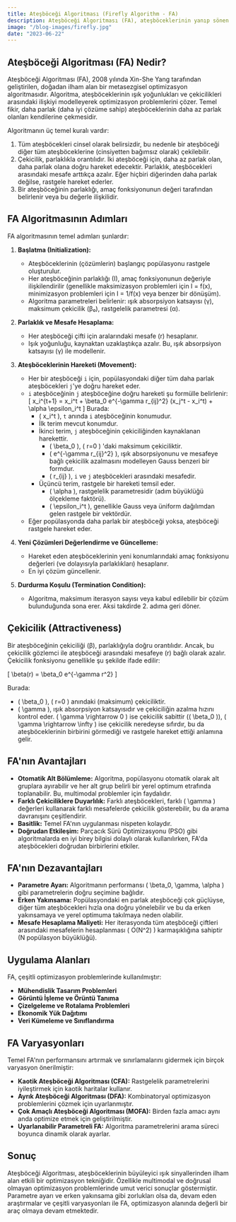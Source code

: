 ```yaml
---
title: Ateşböceği Algoritması (Firefly Algorithm - FA)
description: Ateşböceği Algoritması (FA), ateşböceklerinin yanıp sönen ışıklarını kullanarak birbirlerini çekme davranışlarından esinlenerek geliştirilmiş bir metasezgisel optimizasyon algoritmasıdır.
image: "/blog-images/firefly.jpg"
date: "2023-06-22"
---
```


## Ateşböceği Algoritması (FA) Nedir?

Ateşböceği Algoritması (FA), 2008 yılında Xin-She Yang tarafından geliştirilen, doğadan ilham alan bir metasezgisel optimizasyon algoritmasıdır. Algoritma, ateşböceklerinin ışık yoğunlukları ve çekicilikleri arasındaki ilişkiyi modelleyerek optimizasyon problemlerini çözer. Temel fikir, daha parlak (daha iyi çözüme sahip) ateşböceklerinin daha az parlak olanları kendilerine çekmesidir.

Algoritmanın üç temel kuralı vardır:

1.  Tüm ateşböcekleri cinsel olarak belirsizdir, bu nedenle bir ateşböceği diğer tüm ateşböceklerine (cinsiyetten bağımsız olarak) çekilebilir.
2.  Çekicilik, parlaklıkla orantılıdır. İki ateşböceği için, daha az parlak olan, daha parlak olana doğru hareket edecektir. Parlaklık, ateşböcekleri arasındaki mesafe arttıkça azalır. Eğer hiçbiri diğerinden daha parlak değilse, rastgele hareket ederler.
3.  Bir ateşböceğinin parlaklığı, amaç fonksiyonunun değeri tarafından belirlenir veya bu değerle ilişkilidir.

## FA Algoritmasının Adımları

FA algoritmasının temel adımları şunlardır:

1.  **Başlatma (Initialization):**
    *   Ateşböceklerinin (çözümlerin) başlangıç popülasyonu rastgele oluşturulur.
    *   Her ateşböceğinin parlaklığı (I), amaç fonksiyonunun değeriyle ilişkilendirilir (genellikle maksimizasyon problemleri için I = f(x), minimizasyon problemleri için I = 1/f(x) veya benzer bir dönüşüm).
    *   Algoritma parametreleri belirlenir: ışık absorpsiyon katsayısı (γ), maksimum çekicilik (β₀), rastgelelik parametresi (α).

2.  **Parlaklık ve Mesafe Hesaplama:**
    *   Her ateşböceği çifti için aralarındaki mesafe (r) hesaplanır.
    *   Işık yoğunluğu, kaynaktan uzaklaştıkça azalır. Bu, ışık absorpsiyon katsayısı (γ) ile modellenir.

3.  **Ateşböceklerinin Hareketi (Movement):**
    *   Her bir ateşböceği `i` için, popülasyondaki diğer tüm daha parlak ateşböcekleri `j`'ye doğru hareket eder.
    *   `i` ateşböceğinin `j` ateşböceğine doğru hareketi şu formülle belirlenir:
        \[ x_i^{t+1} = x_i^t + \beta_0 e^{-\gamma r_{ij}^2} (x_j^t - x_i^t) + \alpha \epsilon_i^t \]
        Burada:
        *   \( x_i^t \), `t` anında `i` ateşböceğinin konumudur.
        *   İlk terim mevcut konumdur.
        *   İkinci terim, `j` ateşböceğinin çekiciliğinden kaynaklanan harekettir.
            *   \( \beta_0 \), \( r=0 \) 'daki maksimum çekiciliktir.
            *   \( e^{-\gamma r_{ij}^2} \), ışık absorpsiyonunu ve mesafeye bağlı çekicilik azalmasını modelleyen Gauss benzeri bir formdur.
            *   \( r_{ij} \), `i` ve `j` ateşböcekleri arasındaki mesafedir.
        *   Üçüncü terim, rastgele bir hareketi temsil eder.
            *   \( \alpha \), rastgelelik parametresidir (adım büyüklüğü ölçekleme faktörü).
            *   \( \epsilon_i^t \), genellikle Gauss veya üniform dağılımdan gelen rastgele bir vektördür.
    *   Eğer popülasyonda daha parlak bir ateşböceği yoksa, ateşböceği rastgele hareket eder.

4.  **Yeni Çözümleri Değerlendirme ve Güncelleme:**
    *   Hareket eden ateşböceklerinin yeni konumlarındaki amaç fonksiyonu değerleri (ve dolayısıyla parlaklıkları) hesaplanır.
    *   En iyi çözüm güncellenir.

5.  **Durdurma Koşulu (Termination Condition):**
    *   Algoritma, maksimum iterasyon sayısı veya kabul edilebilir bir çözüm bulunduğunda sona erer. Aksi takdirde 2. adıma geri döner.

## Çekicilik (Attractiveness)

Bir ateşböceğinin çekiciliği (β), parlaklığıyla doğru orantılıdır. Ancak, bu çekicilik gözlemci ile ateşböceği arasındaki mesafeye (r) bağlı olarak azalır. Çekicilik fonksiyonu genellikle şu şekilde ifade edilir:

\[ \beta(r) = \beta_0 e^{-\gamma r^2} \]

Burada:
*   \( \beta_0 \), \( r=0 \) anındaki (maksimum) çekiciliktir.
*   \( \gamma \), ışık absorpsiyon katsayısıdır ve çekiciliğin azalma hızını kontrol eder. \( \gamma \rightarrow 0 \) ise çekicilik sabittir (\( \beta_0 \)), \( \gamma \rightarrow \infty \) ise çekicilik neredeyse sıfırdır, bu da ateşböceklerinin birbirini görmediği ve rastgele hareket ettiği anlamına gelir.

## FA'nın Avantajları

*   **Otomatik Alt Bölümleme:** Algoritma, popülasyonu otomatik olarak alt gruplara ayırabilir ve her alt grup belirli bir yerel optimum etrafında toplanabilir. Bu, multimodal problemler için faydalıdır.
*   **Farklı Çekiciliklere Duyarlılık:** Farklı ateşböcekleri, farklı \( \gamma \) değerleri kullanarak farklı mesafelerde çekicilik gösterebilir, bu da arama davranışını çeşitlendirir.
*   **Basitlik:** Temel FA'nın uygulanması nispeten kolaydır.
*   **Doğrudan Etkileşim:** Parçacık Sürü Optimizasyonu (PSO) gibi algoritmalarda en iyi birey bilgisi dolaylı olarak kullanılırken, FA'da ateşböcekleri doğrudan birbirlerini etkiler.

## FA'nın Dezavantajları

*   **Parametre Ayarı:** Algoritmanın performansı \( \beta_0, \gamma, \alpha \) gibi parametrelerin doğru seçimine bağlıdır.
*   **Erken Yakınsama:** Popülasyondaki en parlak ateşböceği çok güçlüyse, diğer tüm ateşböcekleri hızla ona doğru yönelebilir ve bu da erken yakınsamaya ve yerel optimuma takılmaya neden olabilir.
*   **Mesafe Hesaplama Maliyeti:** Her iterasyonda tüm ateşböceği çiftleri arasındaki mesafelerin hesaplanması \( O(N^2) \) karmaşıklığına sahiptir (N popülasyon büyüklüğü).

## Uygulama Alanları

FA, çeşitli optimizasyon problemlerinde kullanılmıştır:

*   **Mühendislik Tasarım Problemleri**
*   **Görüntü İşleme ve Örüntü Tanıma**
*   **Çizelgeleme ve Rotalama Problemleri**
*   **Ekonomik Yük Dağıtımı**
*   **Veri Kümeleme ve Sınıflandırma**

## FA Varyasyonları

Temel FA'nın performansını artırmak ve sınırlamalarını gidermek için birçok varyasyon önerilmiştir:

*   **Kaotik Ateşböceği Algoritması (CFA):** Rastgelelik parametrelerini iyileştirmek için kaotik haritalar kullanır.
*   **Ayrık Ateşböceği Algoritması (DFA):** Kombinatoryal optimizasyon problemlerini çözmek için uyarlanmıştır.
*   **Çok Amaçlı Ateşböceği Algoritması (MOFA):** Birden fazla amacı aynı anda optimize etmek için geliştirilmiştir.
*   **Uyarlanabilir Parametreli FA:** Algoritma parametrelerini arama süreci boyunca dinamik olarak ayarlar.

## Sonuç

Ateşböceği Algoritması, ateşböceklerinin büyüleyici ışık sinyallerinden ilham alan etkili bir optimizasyon tekniğidir. Özellikle multimodal ve doğrusal olmayan optimizasyon problemlerinde umut verici sonuçlar göstermiştir. Parametre ayarı ve erken yakınsama gibi zorlukları olsa da, devam eden araştırmalar ve çeşitli varyasyonları ile FA, optimizasyon alanında değerli bir araç olmaya devam etmektedir. 